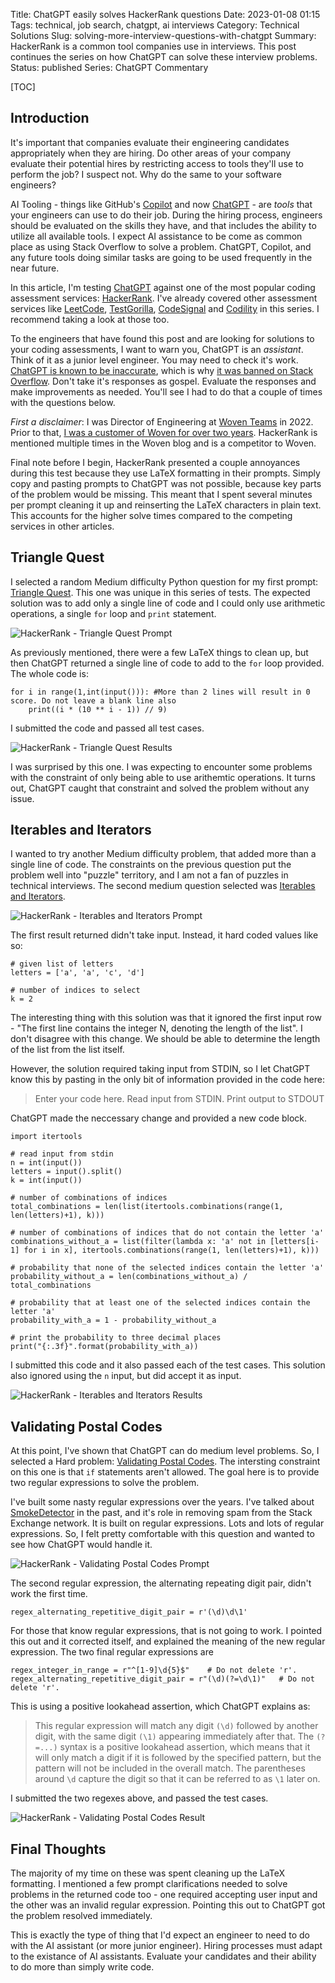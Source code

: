 Title: ChatGPT easily solves HackerRank questions
Date: 2023-01-08 01:15
Tags: technical, job search, chatgpt, ai interviews
Category: Technical Solutions
Slug: solving-more-interview-questions-with-chatgpt
Summary: HackerRank is a common tool companies use in interviews. This post continues the series on how ChatGPT can solve these interview problems.
Status: published
Series: ChatGPT Commentary

[TOC]

## Introduction

It's important that companies evaluate their engineering candidates appropriately when they are hiring. Do other areas of your company 
evaluate their potential hires by restricting access to tools they'll use to perform the job? I suspect not. Why do the same to 
your software engineers?

AI Tooling - things like GitHub's [Copilot][11] and now [ChatGPT][1] - are _tools_ that your engineers can use to do their job. During the hiring 
process, engineers should be evaluated on the skills they have, and that includes the ability to utilize all available tools. I expect AI
assistance to be come as common place as using Stack Overflow to solve a problem. ChatGPT, Copilot, and any future tools doing similar tasks are 
going to be used frequently in the near future.

In this article, I'm testing [ChatGPT][1] against one of the most popular coding assessment services: [HackerRank][10]. I've already covered other assessment services like [LeetCode][4], [TestGorilla][5], [CodeSignal][8] and [Codility][9] in this series. I recommend taking a look at those too.

To the engineers that have found this post and are looking for solutions to your coding assessments, I want to warn you, ChatGPT is an
_assistant_. Think of it as a junior level engineer. You may need to check it's work. [ChatGPT is known to be inaccurate][3], which is why 
[it was banned on Stack Overflow][2]. Don't take it's responses as gospel. Evaluate the responses and make improvements as needed. You'll see I 
had to do that a couple of times with the questions below.

_First a disclaimer_: I was Director of Engineering at [Woven Teams][6] in 2022. Prior to that, [I was a customer of Woven for over two years][7]. 
HackerRank is mentioned multiple times in the Woven blog and is a competitor to Woven.

Final note before I begin, HackerRank presented a couple annoyances during this test because they use LaTeX formatting in their prompts. Simply 
copy and pasting prompts to ChatGPT was not possible, because key parts of the problem would be missing. This meant that I 
spent several minutes per prompt cleaning it up and reinserting the LaTeX characters in plain text. This accounts for the higher solve 
times compared to the competing services in other articles.

## Triangle Quest

I selected a random Medium difficulty Python question for my first prompt: [Triangle Quest][14]. This one was unique in this series of tests. 
The expected solution was to add only a single line of code and I could only use arithmetic operations, a single `for` loop and `print` statement.

![HackerRank - Triangle Quest Prompt][12]

As previously mentioned, there were a few LaTeX things to clean up, but then ChatGPT returned a single line of code to add to the `for` loop provided.
The whole code is:

    for i in range(1,int(input())): #More than 2 lines will result in 0 score. Do not leave a blank line also
        print((i * (10 ** i - 1)) // 9)

I submitted the code and passed all test cases.

![HackerRank - Triangle Quest Results][13]

I was surprised by this one. I was expecting to encounter some problems with the constraint of only being able to use arithemtic operations. It 
turns out, ChatGPT caught that constraint and solved the problem without any issue.

## Iterables and Iterators

I wanted to try another Medium difficulty problem, that added more than a single line of code. The constraints on the previous question put 
the problem well into "puzzle" territory, and I am not a fan of puzzles in technical interviews. The second medium question selected was 
[Iterables and Iterators][15].

![HackerRank - Iterables and Iterators Prompt][16]

The first result returned didn't take input. Instead, it hard coded values like so:

    # given list of letters
    letters = ['a', 'a', 'c', 'd']

    # number of indices to select
    k = 2

The interesting thing with this solution was that it ignored the first input row - 
"The first line contains the integer N, denoting the length of the list". I don't disagree with this change. We should be able to determine the length 
of the list from the list itself.

However, the solution required taking input from STDIN, so I let ChatGPT know this by pasting in the only bit of information provided in the 
code here:

> Enter your code here. Read input from STDIN. Print output to STDOUT

ChatGPT made the neccessary change and provided a new code block.

    import itertools

    # read input from stdin
    n = int(input())
    letters = input().split()
    k = int(input())

    # number of combinations of indices
    total_combinations = len(list(itertools.combinations(range(1, len(letters)+1), k)))

    # number of combinations of indices that do not contain the letter 'a'
    combinations_without_a = list(filter(lambda x: 'a' not in [letters[i-1] for i in x], itertools.combinations(range(1, len(letters)+1), k)))

    # probability that none of the selected indices contain the letter 'a'
    probability_without_a = len(combinations_without_a) / total_combinations

    # probability that at least one of the selected indices contain the letter 'a'
    probability_with_a = 1 - probability_without_a

    # print the probability to three decimal places
    print("{:.3f}".format(probability_with_a))

I submitted this code and it also passed each of the test cases. This solution also ignored using the `n` input, but did accept it as input.

![HackerRank - Iterables and Iterators Results][17]

## Validating Postal Codes

At this point, I've shown that ChatGPT can do medium level problems. So, I selected a Hard problem: [Validating Postal Codes][18]. 
The intersting constraint on this one is that `if` statements aren't allowed. The goal here is to provide two regular expressions to solve the problem.

I've built some nasty regular expressions over the years. I've talked about [SmokeDetector][21] in the past, and it's role in removing spam from 
the Stack Exchange network. It is built on regular expressions. Lots and lots of regular expressions. So, I felt pretty comfortable with 
this question and wanted to see how ChatGPT would handle it.

![HackerRank - Validating Postal Codes Prompt][19]

The second regular expression, the alternating repeating digit pair, didn't work the first time. 

    regex_alternating_repetitive_digit_pair = r'(\d)\d\1'

For those that know regular expressions, that is not going to work. I pointed this out and it corrected itself, and explained the meaning of the
new regular expression. The two final regular expressions are

    regex_integer_in_range = r"^[1-9]\d{5}$"	# Do not delete 'r'.
    regex_alternating_repetitive_digit_pair = r"(\d)(?=\d\1)"	# Do not delete 'r'.

This is using a positive lookahead assertion, which ChatGPT explains as:

> This regular expression will match any digit `(\d)` followed by another digit, with the same digit `(\1)` appearing immediately after that. The `(?=...)` syntax is a positive lookahead assertion, which means that it will only match a digit if it is followed by the specified pattern, but the pattern will not be included in the overall match. The parentheses around `\d` capture the digit so that it can be referred to as `\1` later on.

I submitted the two regexes above, and passed the test cases.

![HackerRank - Validating Postal Codes Result][20]

## Final Thoughts

The majority of my time on these was spent cleaning up the LaTeX formatting. I mentioned a few prompt clarifications needed to solve problems in the 
returned code too - one required accepting user input and the other was an invalid regular expression. Pointing this out to ChatGPT got the 
problem resolved immediately.

This is exactly the type of thing that I'd expect an engineer to need to do with the AI assistant (or more junior engineer). Hiring processes
must adapt to the existance of AI assistants. Evaluate your candidates and their ability to do more than simply write code. 


 [1]: https://openai.com/blog/chatgpt/
 [2]: {filename}2022_12_05_stack_overflow_bans_chatgpt.md
 [3]: {filename}2022_12_20_play_with_chatgpt_and_pf_api.md
 [4]: {filename}2022_12_15_get_rid_leetcode_interviews.md
 [5]: {filename}2022_12_26_chatgpt_breaks_another_interview_exam.md
 [6]: https://www.woventeams.com/
 [7]: {filename}2022_06_04_the_other_side_of_the_mirror.md
 [8]: {filename}2023_01_01_chatgpt_codesignal_questions.md
 [9]: {filename}2023_01_05_chatgpt_codility_sample_question.md
 [10]: https://www.hackerrank.com/
 [11]: https://github.com/features/copilot
 [12]: {attach}images/hackerrank-triangle-prompt.png
 [13]: {attach}images/hackerrank-triange-result.png
 [14]: https://www.hackerrank.com/challenges/python-quest-1/problem?isFullScreen=true
 [15]: https://www.hackerrank.com/challenges/iterables-and-iterators/problem?isFullScreen=true
 [16]: {attach}images/hackerrank-iterables-prompt.png
 [17]: {attach}images/hackerrank-iterables-result.png
 [18]: https://www.hackerrank.com/challenges/validating-postalcode/problem?isFullScreen=true
 [19]: {attach}images/hackerrank-postal-prompt.png
 [20]: {attach}images/hackerrank-postal-result.png
 [21]: {filename}2017_02_19_can-a-machine-be-taught-to-flag-spam-automatically.md